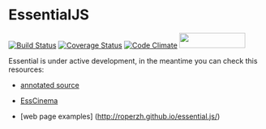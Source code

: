 # EssentialJS

[![Build Status](https://secure.travis-ci.org/roperzh/essential.js.svg?branch=master)](http://travis-ci.org/roperzh/essential.js?branch=master) [![Coverage Status](https://coveralls.io/repos/roperzh/essential.js/badge.png?branch=master)](https://coveralls.io/r/roperzh/essential.js?branch=master) [![Code Climate](https://codeclimate.com/github/roperzh/essential.js.png)](https://codeclimate.com/github/roperzh/essential.js) <img src="http://i.imgur.com/11aTyaL.png" width="130" height="30">

Essential is under active development, in the meantime you can check this resources:

- [annotated source](http://roperzh.github.io/essential.js/docs/)

- [EssCinema](https://github.com/roperzh/esscinema/)

- [web page examples] (http://roperzh.github.io/essential.js/)
